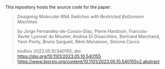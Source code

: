 This repository hosts the source code for the paper:

> *Designing Molecular RNA Switches with Restricted Boltzmann Machines*
> 
> by Jorge Fernandez-de-Cossio-Diaz, Pierre Hardouin, Francois-Xavier Lyonnet du Moutier, Andrea Di Gioacchino, Bertrand Marchand, Yann Ponty, Bruno Sargueil, Rémi Monasson, Simona Cocco
> 
> bioRxiv 2023.05.10.540155; doi: https://doi.org/10.1101/2023.05.10.540155
> https://www.biorxiv.org/content/10.1101/2023.05.10.540155v2.abstract